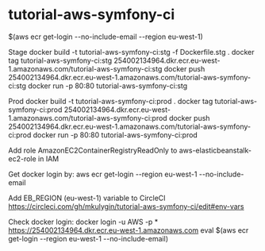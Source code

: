 # tutorial-aws-symfony-ci
$(aws ecr get-login --no-include-email --region eu-west-1)

Stage
docker build -t tutorial-aws-symfony-ci:stg -f Dockerfile.stg .
docker tag tutorial-aws-symfony-ci:stg 254002134964.dkr.ecr.eu-west-1.amazonaws.com/tutorial-aws-symfony-ci:stg
docker push 254002134964.dkr.ecr.eu-west-1.amazonaws.com/tutorial-aws-symfony-ci:stg
docker run -p 80:80 tutorial-aws-symfony-ci:stg

Prod
docker build -t tutorial-aws-symfony-ci:prod .
docker tag tutorial-aws-symfony-ci:prod 254002134964.dkr.ecr.eu-west-1.amazonaws.com/tutorial-aws-symfony-ci:prod
docker push 254002134964.dkr.ecr.eu-west-1.amazonaws.com/tutorial-aws-symfony-ci:prod
docker run -p 80:80 tutorial-aws-symfony-ci:prod


Add role AmazonEC2ContainerRegistryReadOnly to aws-elasticbeanstalk-ec2-role in IAM

Get docker login by:
aws ecr get-login --region eu-west-1 --no-include-email


Add EB_REGION (eu-west-1)  variable to CircleCI
https://circleci.com/gh/mkulygin/tutorial-aws-symfony-ci/edit#env-vars

Check docker login:
docker login -u AWS -p * https://254002134964.dkr.ecr.eu-west-1.amazonaws.com
eval $(aws ecr get-login --region eu-west-1 --no-include-email)